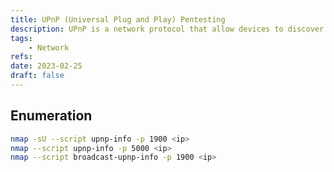 ```yaml
---
title: UPnP (Universal Plug and Play) Pentesting
description: UPnP is a network protocol that allow devices to discover and interact with each other seamlessly over a local network. Default ports are 1900(UDP) and 5000 (TCP).
tags:
    - Network
refs:
date: 2023-02-25
draft: false
---
```


## Enumeration

```bash
nmap -sU --script upnp-info -p 1900 <ip>
nmap --script upnp-info -p 5000 <ip>
nmap --script broadcast-upnp-info -p 1900 <ip>
```